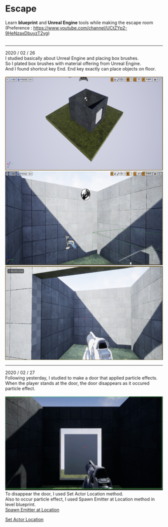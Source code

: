 # Escape
Learn **blueprint** and **Unreal Engine** tools while making the escape room<br>
(Preference : https://www.youtube.com/channel/UCtZYp2-9HeNzaxDbuyzT2yg)<br>
<br>
<hr>
2020 / 02 / 26 <br>
I studied basically about Unreal Engine and placing box brushes. <br>
So I plated box brushes with material offering from Unreal Engine. <br>
And I found shortcut key End. End key exactly can place objects on floor.<br><br>
<img src="./markdown/images/1_1.png" width="550px" height="300px">
<img src="./markdown/images/1_2.png" width="550px" height="300px">
<img src="./markdown/images/1_3.png" width="550px" height="300px">
<hr>
2020 / 02 / 27<br>
Following yesterday, I studied to make a door that applied particle effects.<br>
When the player stands at the door, the door disappears as it occured particle effect.<br><br>
<img src="./markdown/images/2_1.gif" width="550px" height="300px">
To disappear the door, I used Set Actor Location method.<br>
Also to occur particle effect, I used Spawn Emitter at Location method in level blueprint.<br>
<a href="https://docs.unrealengine.com/en-US/BlueprintAPI/Effects/Components/ParticleSystem/SpawnEmitteratLocation/index.html" 
>Spawn Emitter at Location</a>

<a href="https://docs.unrealengine.com/en-US/API/Runtime/Engine/GameFramework/AActor/SetActorLocation/index.html">Set Actor Location</a>
